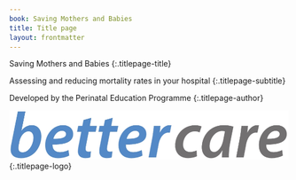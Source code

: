 ```yaml
---
book: Saving Mothers and Babies
title: Title page
layout: frontmatter
---
```


Saving Mothers and Babies
{:.titlepage-title}

Assessing and reducing mortality rates in your hospital
{:.titlepage-subtitle}

Developed by the Perinatal Education Programme
{:.titlepage-author}

![Bettercare logo](images/bettercare-logo.jpg){:.titlepage-logo}

